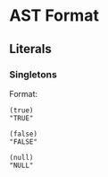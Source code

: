 AST Format 
==========

## Literals

### Singletons

Format:

~~~
(true)
"TRUE"

(false)
"FALSE"

(null)
"NULL"

